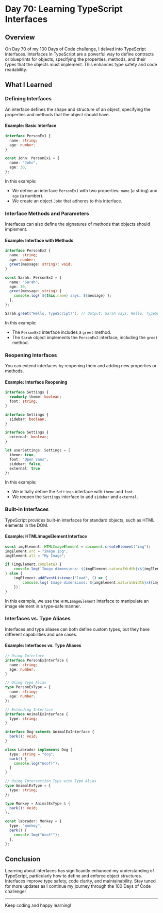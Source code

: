 # Day 70: Learning TypeScript Interfaces

## Overview
On Day 70 of my 100 Days of Code challenge, I delved into TypeScript interfaces. Interfaces in TypeScript are a powerful way to define contracts or blueprints for objects, specifying the properties, methods, and their types that the objects must implement. This enhances type safety and code readability.

## What I Learned

### Defining Interfaces
An interface defines the shape and structure of an object, specifying the properties and methods that the object should have.

#### Example: Basic Interface
```typescript
interface PersonEx1 {
  name: string;
  age: number;
}

const John: PersonEx1 = {
  name: "John",
  age: 30,
};
```
In this example:
- We define an interface `PersonEx1` with two properties: `name` (a string) and `age` (a number).
- We create an object `John` that adheres to this interface.

### Interface Methods and Parameters
Interfaces can also define the signatures of methods that objects should implement.

#### Example: Interface with Methods
```typescript
interface PersonEx2 {
  name: string;
  age: number;
  greet(message: string): void;
}

const Sarah: PersonEx2 = {
  name: "Sarah",
  age: 30,
  greet(message: string) {
    console.log(`${this.name} says: ${message}`);
  },
};

Sarah.greet("Hello, TypeScript!"); // Output: Sarah says: Hello, TypeScript!
```
In this example:
- The `PersonEx2` interface includes a `greet` method.
- The `Sarah` object implements the `PersonEx2` interface, including the `greet` method.

### Reopening Interfaces
You can extend interfaces by reopening them and adding new properties or methods.

#### Example: Interface Reopening
```typescript
interface Settings {
  readonly theme: boolean;
  font: string;
}

interface Settings {
  sidebar: boolean;
}

interface Settings {
  external: boolean;
}

let userSettings: Settings = {
  theme: true,
  font: "Open Sans",
  sidebar: false,
  external: true
};
```
In this example:
- We initially define the `Settings` interface with `theme` and `font`.
- We reopen the `Settings` interface to add `sidebar` and `external`.

### Built-in Interfaces
TypeScript provides built-in interfaces for standard objects, such as HTML elements in the DOM.

#### Example: HTMLImageElement Interface
```typescript
const imgElement: HTMLImageElement = document.createElement("img");
imgElement.src = "image.jpg";
imgElement.alt = "My Image";

if (imgElement.complete) {
    console.log(`Image dimensions: ${imgElement.naturalWidth}x${imgElement.naturalHeight}`);
} else {
    imgElement.addEventListener("load", () => {
        console.log(`Image dimensions: ${imgElement.naturalWidth}x${imgElement.naturalHeight}`);
    });
}
```
In this example, we use the `HTMLImageElement` interface to manipulate an image element in a type-safe manner.

### Interfaces vs. Type Aliases
Interfaces and type aliases can both define custom types, but they have different capabilities and use cases.

#### Example: Interfaces vs. Type Aliases
```typescript
// Using Interface
interface PersonExInterface {
  name: string;
  age: number;
}

// Using Type Alias
type PersonExType = {
  name: string;
  age: number;
};

// Extending Interface
interface AnimalExInterface {
  type: string;
}

interface Dog extends AnimalExInterface {
  bark(): void;
}

class Labrador implements Dog {
  type: string = "dog";
  bark() {
    console.log("Woof!");
  }
}

// Using Intersection Type with Type Alias
type AnimalExType = {
  type: string;
};

type Monkey = AnimalExType & {
  bark(): void;
};

const labrador: Monkey = {
  type: "monkey",
  bark() {
    console.log("Woof!");
  },
};
```

## Conclusion
Learning about interfaces has significantly enhanced my understanding of TypeScript, particularly how to define and enforce object structures. Interfaces improve type safety, code clarity, and maintainability. Stay tuned for more updates as I continue my journey through the 100 Days of Code challenge!

---

Keep coding and happy learning!

